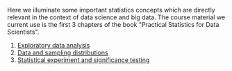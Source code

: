 Here we illuminate some important statistics concepts which are directly relevant in the context of data science and big data. The course material we current use is the first 3 chapters of the book "Practical Statistics for Data Scientists".

1. [Exploratory data analysis](exploratoryDataAnalysis_Chap1.ipynb)
2. [Data and sampling distributions](dataSamplingDistributions_Chap2.ipynb)
3. [Statistical experiment and significance testing](statExptSigTest_Chap3.ipynb)

